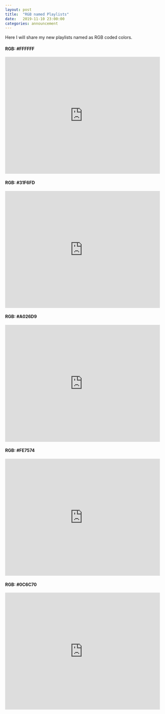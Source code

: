 ```yaml
---
layout: post
title:  "RGB named Playlists"
date:   2019-11-10 23:00:00
categories: announcement
---
```


Here I will share my new playlists named as RGB coded colors.

<h4>RGB: #FFFFFF</h4>

<iframe src="https://open.spotify.com/embed/playlist/57nlDE4zlr4et5oo1g5EUd" width="100%" height="380" frameborder="0" allowtransparency="true" allow="encrypted-media"></iframe>


<h4>RGB: #31F6FD</h4>

<iframe src="https://open.spotify.com/embed/playlist/19y3ud85l7e6r9B8I5EROa" width="100%" height="380" frameborder="0" allowtransparency="true" allow="encrypted-media"></iframe>


<h4>RGB: #A026D9</h4>

<iframe src="https://open.spotify.com/embed/playlist/4RZNHbZ6eL9r6ELtv5db0C" width="100%" height="380" frameborder="0" allowtransparency="true" allow="encrypted-media"></iframe>

<h4>RGB: #FE7574</h4>

<iframe src="https://open.spotify.com/embed/playlist/3x1sxpGaRzYc1rszGDqvMg" width="100%" height="380" frameborder="0" allowtransparency="true" allow="encrypted-media"></iframe>

<h4>RGB: #0C6C70</h4>

<iframe src="https://open.spotify.com/embed/playlist/6tyiVQoSZaxWkjfvIZ3nCj" width="100%" height="380" frameborder="0" allowtransparency="true" allow="encrypted-media"></iframe>
